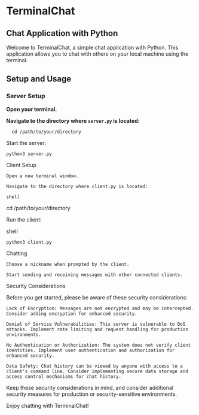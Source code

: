 # TerminalChat

## Chat Application with Python

Welcome to TerminalChat, a simple chat application with Python. This application allows you to chat with others on your local machine using the terminal.

## Setup and Usage

### Server Setup

**Open your terminal.**

**Navigate to the directory where `server.py` is located:**
   

      cd /path/to/your/directory

Start the server:



    python3 server.py

Client Setup

    Open a new terminal window.

    Navigate to the directory where client.py is located:

    shell

cd /path/to/your/directory

Run the client:

shell

    python3 client.py

Chatting

    Choose a nickname when prompted by the client.

    Start sending and receiving messages with other connected clients.

Security Considerations

Before you get started, please be aware of these security considerations:

    Lack of Encryption: Messages are not encrypted and may be intercepted. Consider adding encryption for enhanced security.

    Denial of Service Vulnerabilities: This server is vulnerable to DoS attacks. Implement rate limiting and request handling for production environments.

    No Authentication or Authorization: The system does not verify client identities. Implement user authentication and authorization for enhanced security.

    Data Safety: Chat history can be viewed by anyone with access to a client's command line. Consider implementing secure data storage and access control mechanisms for chat history.

Keep these security considerations in mind, and consider additional security measures for production or security-sensitive environments.

Enjoy chatting with TerminalChat!

